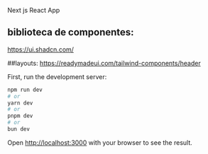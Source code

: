 Next js React App

## biblioteca de componentes: 
https://ui.shadcn.com/

##layouts: https://readymadeui.com/tailwind-components/header

First, run the development server:

```bash
npm run dev
# or
yarn dev
# or
pnpm dev
# or
bun dev
```

Open [http://localhost:3000](http://localhost:3000) with your browser to see the result.

